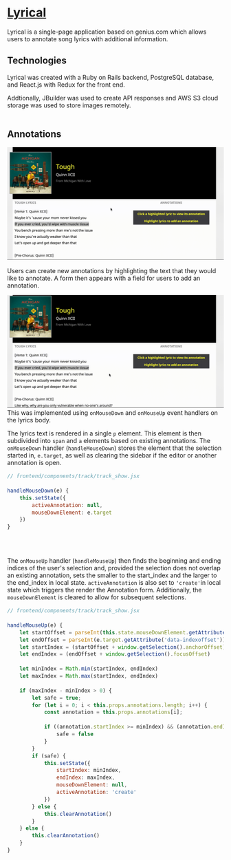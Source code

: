 # [Lyrical](https://get-lyrical.herokuapp.com)

Lyrical is a single-page application based on genius.com which allows users to annotate song lyrics with additional information.

## Technologies

Lyrical was created with a Ruby on Rails backend, PostgreSQL database, and React.js with Redux for the front end.

Addtionally, JBuilder was used to create API responses and AWS S3 cloud storage was used to store images remotely.
</br>
</br>

## Annotations
![View Annotation](./public/ViewAnno.gif)

Users can create new annotations by highlighting the text that they would like to annotate. A form then appears with a field for users to add an annotation.

![Create Annotation](./public/CreateAnno.gif)
This was implemented using `onMouseDown` and `onMouseUp` event handlers on the lyrics body.

The lyrics text is rendered in a single `p` element. This element is then subdivided into `span` and `a` elements based on existing annotations. The `onMouseDown` handler (`handleMouseDown`) stores the element that the selection started in, `e.target`, as well as clearing the sidebar if the editor or another annotation is open.  

```javascript
// frontend/components/track/track_show.jsx

handleMouseDown(e) {
    this.setState({
        activeAnnotation: null,
        mouseDownElement: e.target
    }) 
}
```
</br>
</br>

The `onMouseUp` handler (`handleMouseUp`) then finds the beginning and ending indices of the user's selection and, provided the selection does not overlap an existing annotation, sets the smaller to the start_index and the larger to the end_index in local state. `activeAnnotation` is also set to `'create'`in local state which triggers the render the Annotation form. Additionally, the `mouseDownElement` is cleared to allow for subsequent selections.



```javascript
// frontend/components/track/track_show.jsx

handleMouseUp(e) {
    let startOffset = parseInt(this.state.mouseDownElement.getAttribute('data-indexoffset'));
    let endOffset = parseInt(e.target.getAttribute('data-indexoffset'));
    let startIndex = (startOffset + window.getSelection().anchorOffset);
    let endIndex = (endOffset + window.getSelection().focusOffset)

    let minIndex = Math.min(startIndex, endIndex)
    let maxIndex = Math.max(startIndex, endIndex)

    if (maxIndex - minIndex > 0) {
        let safe = true;
        for (let i = 0; i < this.props.annotations.length; i++) {
            const annotation = this.props.annotations[i];

            if ((annotation.startIndex >= minIndex) && (annotation.endIndex <= maxIndex)) {
                safe = false
            }
        }
        if (safe) {
            this.setState({
                startIndex: minIndex,
                endIndex: maxIndex,
                mouseDownElement: null,
                activeAnnotation: 'create'
            })
        } else {
            this.clearAnnotation()
        }
    } else {
        this.clearAnnotation()
    }
}
```
